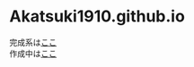 # Akatsuki1910.github.io
完成系は[ここ](https://akatsuki1910.github.io)  
作成中は[ここ](https://akatsuki1910.github.io/test)